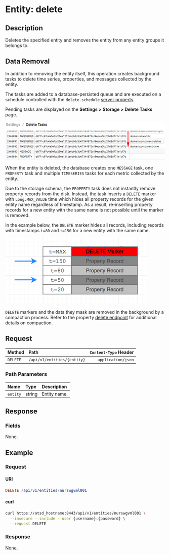 # Entity: delete

## Description

Deletes the specified entity and removes the entity from any entity groups it belongs to.

## Data Removal

In addition to removing the entity itself, this operation creates background tasks to delete time series, properties, and messages collected by the entity.

The tasks are added to a database-persisted queue and are executed on a schedule controlled with the `delete.schedule` [server property](../../../administration/server-properties.md#scheduled-tasks).

Pending tasks are displayed on the **Settings > Storage > Delete Tasks** page.

![](./images/delete-tasks.png)

When the entity is deleted, the database creates one `MESSAGE` task, one `PROPERTY` task and multiple `TIMESERIES` tasks for each metric collected by the entity.

Due to the storage schema, the `PROPERTY` task does not instantly remove property records from the disk. Instead, the task inserts a `DELETE` marker with `Long.MAX_VALUE` time which hides all property records for the given entity name regardless of timestamp. As a result, re-inserting property records for a new entity with the same name is not possible until the marker is removed.

In the example below, the `DELETE` marker hides all records, including records with timestamps `t=80` and `t=150` for a new entity with the same name.

![](./images/delete-marker-entity.png)

`DELETE` markers and the data they mask are removed in the background by a compaction process. Refer to the property [delete endpoint](../../data/properties/delete.md#deletion-process) for additional details on compaction.

## Request

| Method | Path | `Content-Type` Header|
|:---|:---|---:|
| `DELETE` | `/api/v1/entities/{entity}` | `application/json` |

### Path Parameters

|**Name**|**Type**|**Description**|
|:---|:---|:---|
| `entity` |string|Entity name.|

## Response

### Fields

None.

## Example

### Request

#### URI

```elm
DELETE /api/v1/entities/nurswgvml001
```

#### curl

```bash
curl https://atsd_hostname:8443/api/v1/entities/nurswgvml001 \
  --insecure --include --user {username}:{password} \
  --request DELETE
```

### Response

None.
